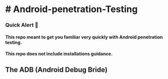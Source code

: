 <h1># Android-penetration-Testing</h1>
<h3>Quick Alert 🚨</h3>
  <h4>This repo meant to get you familiar very quickly with Android penetration testing.</h4>
  <h4>This repo does not include installations guidance.</h4>



<h2>The ADB (Android Debug Bride)</h2>

